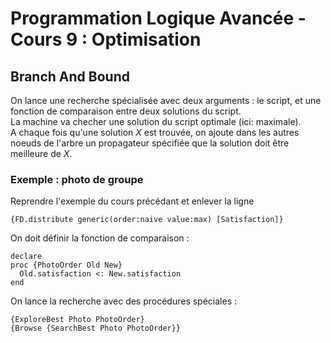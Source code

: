 # Programmation Logique Avancée - Cours 9 : Optimisation

## Branch And Bound

On lance une recherche spécialisée avec deux arguments : le script, et une
fonction de comparaison entre deux solutions du script.  
La machine va checher une solution du script optimale (ici: maximale).  
A chaque fois qu'une solution *X* est trouvée, on ajoute dans les autres noeuds
de l'arbre un propagateur spécifiée que la solution doit être meilleure de *X*.

### Exemple : photo de groupe

Reprendre l'exemple du cours précédant et enlever la ligne
```
{FD.distribute generic(order:naive value:max) [Satisfaction]}
```  
On doit définir la fonction de comparaison :
```
declare
proc {PhotoOrder Old New}
  Old.satisfaction <: New.satisfaction
end
```
On lance la recherche avec des procédures spéciales :  
```
{ExploreBest Photo PhotoOrder}
{Browse {SearchBest Photo PhotoOrder}}
```
